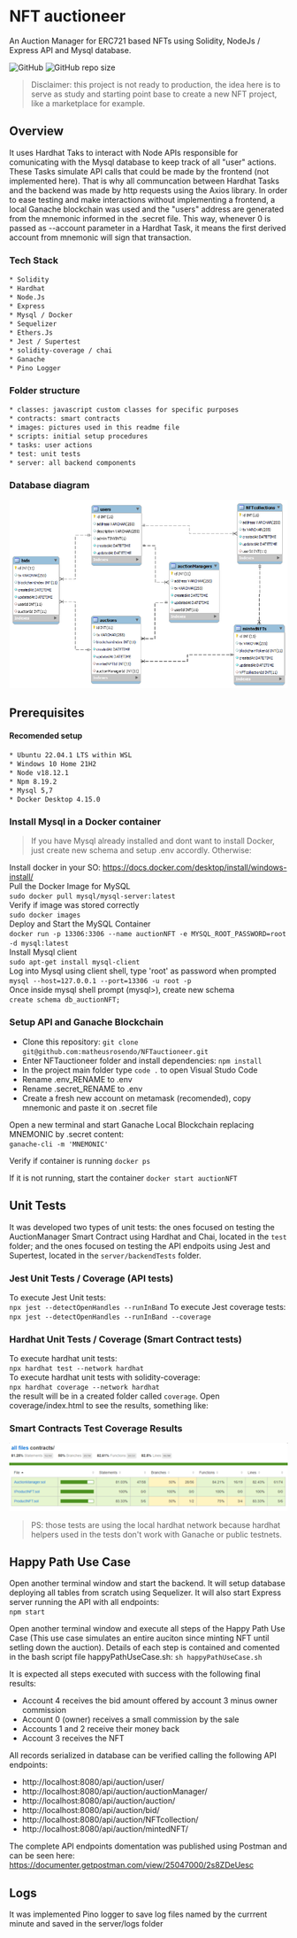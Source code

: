 # NFT auctioneer
An Auction Manager for ERC721 based NFTs using Solidity, NodeJs / Express API and Mysql database.

![GitHub](https://img.shields.io/github/license/matheusrosendo/NFTauctioneer)
![GitHub repo size](https://img.shields.io/github/repo-size/matheusrosendo/NFTauctioneer)


> Disclaimer: this project is not ready to production, the idea here is to serve as study and starting point base to create a new NFT project, like a marketplace for example. 


## Overview 
It uses Hardhat Taks to interact with Node APIs responsible for comunicating with the Mysql database to keep track of all "user" actions. These Tasks simulate API calls that could be made by the frontend (not implemented here). That is why all communcation between Hardhat Tasks and the backend was made by http requests using the Axios library.
In order to ease testing and make interactions without implementing a frontend, a local Ganache blockchain was used and the "users" address are generated from the mnemonic informed in the .secret file. This way, whenever 0 is passed as --account parameter in a Hardhat Task, it means the first derived account from mnemonic will sign that transaction. 


### Tech Stack
```
* Solidity 
* Hardhat
* Node.Js
* Express
* Mysql / Docker
* Sequelizer 
* Ethers.Js 
* Jest / Supertest
* solidity-coverage / chai
* Ganache 
* Pino Logger
```

### Folder structure 
```
* classes: javascript custom classes for specific purposes
* contracts: smart contracts
* images: pictures used in this readme file
* scripts: initial setup procedures
* tasks: user actions 
* test: unit tests 
* server: all backend components 
```

### Database diagram 
![alt text](https://github.com/matheusrosendo/NFTauctioneer/blob/main/images/mysqlAuctionDb.png)


## Prerequisites


#### Recomended setup 
```
* Ubuntu 22.04.1 LTS within WSL
* Windows 10 Home 21H2
* Node v18.12.1
* Npm 8.19.2
* Mysql 5,7
* Docker Desktop 4.15.0
```

### Install Mysql in a Docker container 
> If you have Mysql already installed and dont want to install Docker, just create new schema and setup .env accordly. Otherwise:

Install docker in your SO: https://docs.docker.com/desktop/install/windows-install/    
Pull the Docker Image for MySQL    
`sudo docker pull mysql/mysql-server:latest`  
Verify if image was stored correctly  
`sudo docker images`  
Deploy and Start the MySQL Container   
`docker run -p 13306:3306 --name auctionNFT -e MYSQL_ROOT_PASSWORD=root -d mysql:latest`  
Install Mysql client  
`sudo apt-get install mysql-client`  
Log into Mysql using client shell, type 'root' as password when prompted  
`mysql --host=127.0.0.1 --port=13306 -u root -p`  
Once inside mysql shell prompt (mysql>), create new schema  
`create schema db_auctionNFT;`  
 
### Setup API and Ganache Blockchain
* Clone this repository: `git clone git@github.com:matheusrosendo/NFTauctioneer.git`
* Enter NFTauctioneer folder and install dependencies: `npm install`
* In the project main folder type `code .` to open Visual Studo Code
* Rename .env_RENAME to .env
* Rename .secret_RENAME to .env
* Create a fresh new account on metamask (recomended), copy mnemonic and paste it on .secret file

Open a new terminal and start Ganache Local Blockchain replacing MNEMONIC by .secret content:  
`ganache-cli -m 'MNEMONIC'`

Verify if container is running
`docker ps`

If it is not running, start the container
`docker start auctionNFT`

## Unit Tests
It was developed two types of unit tests: the ones focused on testing the AuctionManager Smart Contract using Hardhat and Chai, located in the `test` folder; and the ones focused on testing the API endpoits using Jest and Supertest, located in the `server/backendTests` folder.

### Jest Unit Tests / Coverage (API tests)
To execute Jest Unit tests:  
`npx jest --detectOpenHandles --runInBand`
To execute Jest coverage tests:   
`npx jest --detectOpenHandles --runInBand --coverage `  

### Hardhat Unit Tests / Coverage (Smart Contract tests)
To execute hardhat unit tests:   
`npx hardhat test --network hardhat`  
To execute hardhat unit tests with solidity-coverage:  
`npx hardhat coverage --network hardhat`  
the result will be in a created folder called `coverage`. Open coverage/index.html to see the results, something like:

### Smart Contracts Test Coverage Results 
![alt text](https://github.com/matheusrosendo/NFTauctioneer/blob/main/images/testCoverage.png)
> PS: those tests are using the local hardhat network because hardhat helpers used in the tests don't work with Ganache or public testnets.


## Happy Path Use Case
Open another terminal window and start the backend. It will setup database deploying all tables from scratch using Sequelizer. It will also start Express server running the API with all endpoints:  
`npm start`    

Open another terminal window and execute all steps of the Happy Path Use Case (This use case simulates an entire auciton since minting NFT until setling down the auction). Details of each step is contained and comented in the bash script file happyPathUseCase.sh: 
`sh happyPathUseCase.sh`  

It is expected all steps executed with success with the following final results:
* Account 4 receives the bid amount offered by account 3 minus owner commission
* Account 0 (owner) receives a small commission by the sale
* Accounts 1 and 2 receive their money back
* Account 3 receives the NFT


All records serialized in database can be verified calling the following API endpoints:
* http://localhost:8080/api/auction/user/
* http://localhost:8080/api/auction/auctionManager/ 
* http://localhost:8080/api/auction/auction/ 
* http://localhost:8080/api/auction/bid/ 
* http://localhost:8080/api/auction/NFTcollection/ 
* http://localhost:8080/api/auction/mintedNFT/ 

The complete API endpoints domentation was published using Postman and can be seen here:
https://documenter.getpostman.com/view/25047000/2s8ZDeUesc


## Logs 
It was implemented Pino logger to save log files named by the currrent minute and saved in the server/logs folder 
